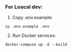 ### For Loacal dev:
1) Copy .env.example:
```
cp .env.example .env
```
2) Run Docker services:
```
docker-compose up -d --build
```